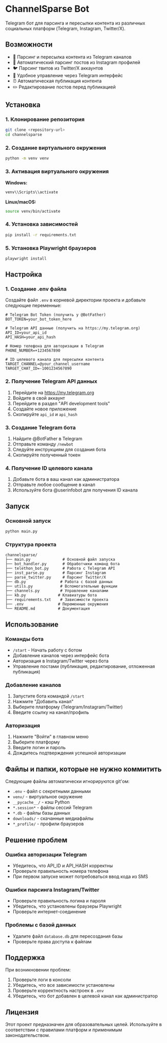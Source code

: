 # ChannelSparse Bot

Telegram бот для парсинга и пересылки контента из различных социальных платформ (Telegram, Instagram, Twitter/X).

## Возможности

- 🔄 Парсинг и пересылка контента из Telegram каналов
- 📸 Автоматический парсинг постов из Instagram профилей
- 🐦 Парсинг твитов из Twitter/X аккаунтов
- 📱 Удобное управление через Telegram интерфейс
- ⏰ Автоматическая публикация контента
- ✏️ Редактирование постов перед публикацией

## Установка

### 1. Клонирование репозитория

```bash
git clone <repository-url>
cd channelsparse
```

### 2. Создание виртуального окружения

```bash
python -m venv venv
```

### 3. Активация виртуального окружения

**Windows:**
```bash
venv\\Scripts\\activate
```

**Linux/macOS:**
```bash
source venv/bin/activate
```

### 4. Установка зависимостей

```bash
pip install -r requirements.txt
```

### 5. Установка Playwright браузеров

```bash
playwright install
```

## Настройка

### 1. Создание .env файла

Создайте файл `.env` в корневой директории проекта и добавьте следующие переменные:

```env
# Telegram Bot Token (получить у @BotFather)
BOT_TOKEN=your_bot_token_here

# Telegram API данные (получить на https://my.telegram.org)
API_ID=your_api_id
API_HASH=your_api_hash

# Номер телефона для авторизации в Telegram
PHONE_NUMBER=+1234567890

# ID целевого канала для пересылки контента
TARGET_CHANNEL=@your_channel_username
TARGET_CHAT_ID=-1001234567890

```

### 2. Получение Telegram API данных

1. Перейдите на https://my.telegram.org
2. Войдите в свой аккаунт
3. Перейдите в раздел "API development tools"
4. Создайте новое приложение
5. Скопируйте `api_id` и `api_hash`

### 3. Создание Telegram бота

1. Найдите @BotFather в Telegram
2. Отправьте команду `/newbot`
3. Следуйте инструкциям для создания бота
4. Скопируйте полученный токен

### 4. Получение ID целевого канала

1. Добавьте бота в ваш канал как администратора
2. Отправьте любое сообщение в канал
3. Используйте бота @userinfobot для получения ID канала

## Запуск

### Основной запуск

```bash
python main.py
```

### Структура проекта

```
channelsparse/
├── main.py              # Основной файл запуска
├── bot_handler.py       # Обработчики команд бота
├── telethon_bot.py      # Работа с Telegram API
├── inst_parse.py        # Парсинг Instagram
├── parse_twitter.py     # Парсинг Twitter/X
├── db.py               # Работа с базой данных
├── utils.py            # Вспомогательные функции
├── channels.py         # Управление каналами
├── kb.py              # Клавиатуры бота
├── requirements.txt    # Зависимости проекта
├── .env               # Переменные окружения
└── README.md          # Документация
```

## Использование

### Команды бота

- `/start` - Начать работу с ботом
- Добавление каналов через интерфейс бота
- Авторизация в Instagram/Twitter через бота
- Управление постами (публикация, редактирование, отложенная публикация)

### Добавление каналов

1. Запустите бота командой `/start`
2. Нажмите "Добавить канал"
3. Выберите платформу (Telegram/Instagram/Twitter)
4. Введите ссылку на канал/профиль

### Авторизация

1. Нажмите "Войти" в главном меню
2. Выберите платформу
3. Введите логин и пароль
4. Дождитесь подтверждения успешной авторизации

## Файлы и папки, которые не нужно коммитить

Следующие файлы автоматически игнорируются git'ом:

- `.env` - файл с секретными данными
- `venv/` - виртуальное окружение
- `__pycache__/` - кэш Python
- `*.session*` - файлы сессий Telegram
- `*.db` - файлы базы данных
- `downloads/` - скачанные медиафайлы
- `*_profile/` - профили браузеров

## Решение проблем

### Ошибка авторизации Telegram

- Убедитесь, что API_ID и API_HASH корректны
- Проверьте правильность номера телефона
- При первом запуске может потребоваться ввод кода из SMS

### Ошибки парсинга Instagram/Twitter

- Проверьте правильность логина и пароля
- Убедитесь, что установлены браузеры Playwright
- Проверьте интернет-соединение

### Проблемы с базой данных

- Удалите файл `database.db` для пересоздания базы
- Проверьте права доступа к файлам

## Поддержка

При возникновении проблем:

1. Проверьте логи в консоли
2. Убедитесь, что все зависимости установлены
3. Проверьте корректность настроек в `.env`
4. Убедитесь, что бот добавлен в целевой канал как администратор

## Лицензия

Этот проект предназначен для образовательных целей. Используйте в соответствии с правилами платформ и применимым законодательством.
